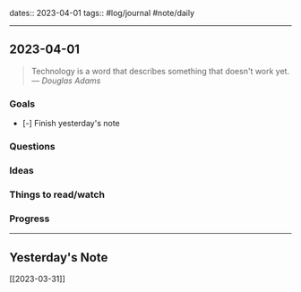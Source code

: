 dates:: 2023-04-01
tags:: #log/journal #note/daily 

---
## 2023-04-01

> Technology is a word that describes something that doesn't work yet.
> — <cite>Douglas Adams</cite>

### Goals 

- [-] Finish yesterday's note


### Questions



### Ideas



### Things to read/watch



### Progress




---
## Yesterday's Note

[[2023-03-31]]


